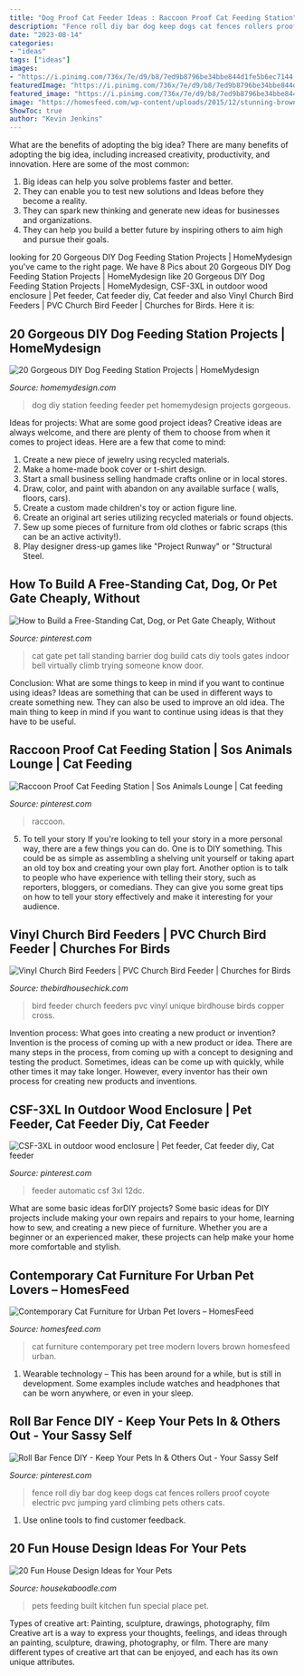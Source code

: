 ```yaml
---
title: "Dog Proof Cat Feeder Ideas : Raccoon Proof Cat Feeding Station"
description: "Fence roll diy bar dog keep dogs cat fences rollers proof coyote electric pvc jumping yard climbing pets others cats"
date: "2023-08-14"
categories:
- "ideas"
tags: ["ideas"]
images:
- "https://i.pinimg.com/736x/7e/d9/b8/7ed9b8796be34bbe844d1fe5b6ec7144.jpg"
featuredImage: "https://i.pinimg.com/736x/7e/d9/b8/7ed9b8796be34bbe844d1fe5b6ec7144.jpg"
featured_image: "https://i.pinimg.com/736x/7e/d9/b8/7ed9b8796be34bbe844d1fe5b6ec7144.jpg"
image: "https://homesfeed.com/wp-content/uploads/2015/12/stunning-brown-contemporary-cat-furniture-idea-with-black-steps-and-creamy-rug-and-mirror.jpg"
ShowToc: true
author: "Kevin Jenkins"
---
```



What are the benefits of adopting the big idea?
There are many benefits of adopting the big idea, including increased creativity, productivity, and innovation. Here are some of the most common: 
1. Big ideas can help you solve problems faster and better.
2. They can enable you to test new solutions and Ideas before they become a reality. 
3. They can spark new thinking and generate new ideas for businesses and organizations. 
4. They can help you build a better future by inspiring others to aim high and pursue their goals.

	

		
looking for 20 Gorgeous DIY Dog Feeding Station Projects | HomeMydesign you've came to the right page. We have 8 Pics about 20 Gorgeous DIY Dog Feeding Station Projects | HomeMydesign like 20 Gorgeous DIY Dog Feeding Station Projects | HomeMydesign, CSF-3XL in outdoor wood enclosure | Pet feeder, Cat feeder diy, Cat feeder and also Vinyl Church Bird Feeders | PVC Church Bird Feeder | Churches for Birds. Here it is:
		
    
## 20 Gorgeous DIY Dog Feeding Station Projects | HomeMydesign

<img loading=lazy src="http://homemydesign.com/wp-content/uploads/2016/04/DIY-drawe-dog-feeder-station-ideas.jpg" onerror="this.onerror=null;this.src='https://tse4.mm.bing.net/th?id=OIP.S0pk_v7rq3i3ZCTndZ1TKAHaLO&amp;pid=15.1';" alt="20 Gorgeous DIY Dog Feeding Station Projects | HomeMydesign">

_Source: homemydesign.com_

>dog diy station feeding feeder pet homemydesign projects gorgeous. 

	

Ideas for projects: What are some good project ideas?
Creative ideas are always welcome, and there are plenty of them to choose from when it comes to project ideas. Here are a few that come to mind: 
1. Create a new piece of jewelry using recycled materials.
2. Make a home-made book cover or t-shirt design.
3. Start a small business selling handmade crafts online or in local stores.
4. Draw, color, and paint with abandon on any available surface ( walls, floors, cars).
5. Create a custom made children's toy or action figure line. 
6. Create an original art series utilizing recycled materials or found objects.
7. Sew up some pieces of furniture from old clothes or fabric scraps (this can be an active activity!). 
8. Play designer dress-up games like "Project Runway" or "Structural Steel.

    
## How To Build A Free-Standing Cat, Dog, Or Pet Gate Cheaply, Without

<img loading=lazy src="https://i.pinimg.com/originals/69/28/13/692813fcaa8406325f9002c6bc68cb2c.jpg" onerror="this.onerror=null;this.src='https://tse1.mm.bing.net/th?id=OIP.jaz5nTrwDLY5BU1b4wDDCQHaJ3&amp;pid=15.1';" alt="How to Build a Free-Standing Cat, Dog, or Pet Gate Cheaply, Without">

_Source: pinterest.com_

>cat gate pet tall standing barrier dog build cats diy tools gates indoor bell virtually climb trying someone know door. 

	

Conclusion: What are some things to keep in mind if you want to continue using ideas?
Ideas are something that can be used in different ways to create something new. They can also be used to improve an old idea. The main thing to keep in mind if you want to continue using ideas is that they have to be useful.

    
## Raccoon Proof Cat Feeding Station | Sos Animals Lounge | Cat Feeding

<img loading=lazy src="https://i.pinimg.com/originals/e1/3f/68/e13f689a24145d95b504553e32d5c63d.jpg" onerror="this.onerror=null;this.src='https://tse2.mm.bing.net/th?id=OIP.Iogz1kT_o1yh6svGzts_YwHaLH&amp;pid=15.1';" alt="Raccoon Proof Cat Feeding Station | Sos Animals Lounge | Cat feeding">

_Source: pinterest.com_

>raccoon. 

	

5. To tell your story
If you're looking to tell your story in a more personal way, there are a few things you can do. One is to DIY something. This could be as simple as assembling a shelving unit yourself or taking apart an old toy box and creating your own play fort. Another option is to talk to people who have experience with telling their story, such as reporters, bloggers, or comedians. They can give you some great tips on how to tell your story effectively and make it interesting for your audience.

    
## Vinyl Church Bird Feeders | PVC Church Bird Feeder | Churches For Birds

<img loading=lazy src="http://cdn.shopify.com/s/files/1/0642/1903/products/Vinyl-CHURCH-Bird-Feeder-BLACK_grande.jpg?v=1469165233" onerror="this.onerror=null;this.src='https://tse1.mm.bing.net/th?id=OIP.-fdb2sYpPRG9mIHc75qZLQHaI1&amp;pid=15.1';" alt="Vinyl Church Bird Feeders | PVC Church Bird Feeder | Churches for Birds">

_Source: thebirdhousechick.com_

>bird feeder church feeders pvc vinyl unique birdhouse birds copper cross. 

	

Invention process: What goes into creating a new product or invention?
Invention is the process of coming up with a new product or idea. There are many steps in the process, from coming up with a concept to designing and testing the product. Sometimes, ideas can be come up with quickly, while other times it may take longer. However, every inventor has their own process for creating new products and inventions.

    
## CSF-3XL In Outdoor Wood Enclosure | Pet Feeder, Cat Feeder Diy, Cat Feeder

<img loading=lazy src="https://i.pinimg.com/736x/7e/d9/b8/7ed9b8796be34bbe844d1fe5b6ec7144.jpg" onerror="this.onerror=null;this.src='https://tse2.mm.bing.net/th?id=OIP.Y74OLE1IPwxbHOZ8uVcWJAHaJ3&amp;pid=15.1';" alt="CSF-3XL in outdoor wood enclosure | Pet feeder, Cat feeder diy, Cat feeder">

_Source: pinterest.com_

>feeder automatic csf 3xl 12dc. 

	

What are some basic ideas forDIY projects?
Some basic ideas for DIY projects include making your own repairs and repairs to your home, learning how to sew, and creating a new piece of furniture. Whether you are a beginner or an experienced maker, these projects can help make your home more comfortable and stylish.

    
## Contemporary Cat Furniture For Urban Pet Lovers – HomesFeed

<img loading=lazy src="https://homesfeed.com/wp-content/uploads/2015/12/stunning-brown-contemporary-cat-furniture-idea-with-black-steps-and-creamy-rug-and-mirror.jpg" onerror="this.onerror=null;this.src='https://tse4.mm.bing.net/th?id=OIP.uPYXiy0c9tc8gCvC1wvj4AHaHa&amp;pid=15.1';" alt="Contemporary Cat Furniture for Urban Pet lovers – HomesFeed">

_Source: homesfeed.com_

>cat furniture contemporary pet tree modern lovers brown homesfeed urban. 

	

1. Wearable technology – This has been around for a while, but is still in development. Some examples include watches and headphones that can be worn anywhere, or even in your sleep.

    
## Roll Bar Fence DIY - Keep Your Pets In &amp; Others Out - Your Sassy Self

<img loading=lazy src="https://i.pinimg.com/originals/55/0c/50/550c50f90c4aafa495bba3a2d99dae91.jpg" onerror="this.onerror=null;this.src='https://tse1.mm.bing.net/th?id=OIP.q9kUJPdvhKT4o3mFcKfJUAHaDt&amp;pid=15.1';" alt="Roll Bar Fence DIY - Keep Your Pets In &amp; Others Out - Your Sassy Self">

_Source: pinterest.com_

>fence roll diy bar dog keep dogs cat fences rollers proof coyote electric pvc jumping yard climbing pets others cats. 

	

1. Use online tools to find customer feedback.

    
## 20 Fun House Design Ideas For Your Pets

<img loading=lazy src="http://st.houzz.com/simgs/9f41ef2f00f00c45_8-4899/mediterranean-kitchen.jpg" onerror="this.onerror=null;this.src='https://tse3.mm.bing.net/th?id=OIP.PFMokU1f0QwA_yJ1rho3QQHaJ3&amp;pid=15.1';" alt="20 Fun House Design Ideas for Your Pets">

_Source: housekaboodle.com_

>pets feeding built kitchen fun special place pet. 

	

Types of creative art: Painting, sculpture, drawings, photography, film
Creative art is a way to express your thoughts, feelings, and ideas through an painting, sculpture, drawing, photography, or film. There are many different types of creative art that can be enjoyed, and each has its own unique attributes.

